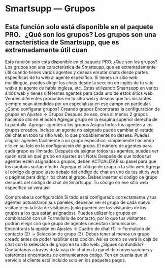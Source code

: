 # Smartsupp — Grupos
## Esta función solo está disponible en el paquete PRO.   ¿Qué son los grupos? Los grupos son una característica de Smartsupp, que es extremadamente útil cuan
Esta función solo está disponible en el paquete PRO.
¿Qué son los grupos?
Los grupos son una característica de Smartsupp, que es extremadamente útil cuando tienes varios agentes y deseas enrutar chats desde partes específicas de tu web al agente específico.
Si tienes un sitio web multilingüe, puedes dirigir los chats desde la sección en inglés de tu sitio web a tu agente de habla inglesa, etc.
Estás utilizando Smartsupp en varios sitios web y tienes diferentes agentes para cada uno de estos sitios web.
Vendes diferentes productos en tu sitio web y deseas que tus visitantes siempre sean atendidos por un especialista en ese campo en particular.
¿Cómo configurar grupos?
Creando grupos
Encontrarás la configuración de grupos en Ajustes → Grupos
Después de eso, crea al menos 2 grupos haciendo clic en el botón Agregar grupo en la esquina superior derecha de tu pantalla.
Agregar agentes a los grupos
Asigna todos tus agentes a los grupos creados. Incluso un agente no asignado puede cambiar el estado del chat en todo tu sitio web, lo que probablemente no desees. Puedes asignar agentes fácilmente a un grupo específico, simplemente haciendo clic en su foto en la configuración del grupo. El número de agentes para cada grupo es ilimitado.
Después de asignar todos tus agentes, puedes ver quién está en qué grupo en ajustes así:
Nota: Después de que todos tus agentes estén asignados a grupos, deben ACTUALIZAR su panel para que los cambios surtan efecto.
Agregar el código de grupo a tu sitio web
Agrega el código de grupo justo debajo del código de chat en uno de tus sitios web o páginas para dirigir los chats al grupo. Debes insertar el código de grupo después del código de chat de Smartsupp.
Tu código en ese sitio web específico se verá así:
<script>
var _smartsupp = _smartsupp || {};
_smartsupp.key = 'YOUR_SMARTSUPP_CHAT_CODE';
window.smartsupp||(function(d) {
  var s,c,o=smartsupp=function(){ o._.push(arguments)};o._=[];
  s=d.getElementsByTagName('script')[0];c=d.createElement('script');
  c.type='text/javascript';c.charset='utf-8';c.async=true;
  c.src='https://www.smartsuppchat.com/loader.js?';s.parentNode.insertBefore(c,s);
})(document);
</script>

<script>
smartsupp('group', 'GROUP_ID'); //group Support EN
</script>
Comprueba la configuración
Si todo está configurado correctamente y tus agentes actualizaron sus paneles, deberían ver el grupo de cada nuevo visitante en la lista de visitantes (solo pueden ver los visitantes de los grupos a los que están asignados).
Puedes utilizar los grupos en combinación con un Formulario de contacto, por lo que tus visitantes podrán elegir con qué grupo de agentes necesitan comunicarse. Encontrarás la opción en Ajustes → Cuadro de chat (1) → Formulario de contacto (2) → Selección de grupo (3). Debes tener al menos un grupo creado antes de poder habilitar esta opción.
Así es como se verá la caja de chat con la selección de grupo en tu sitio web:
¿Sigues confundido? Contáctanos a través de la caja de chat en tu panel de conversaciones y estaremos encantados de comunicarnos cotigo. Ten en cuenta que el servicio al cliente está incluido solo en los paquetes pagos.

